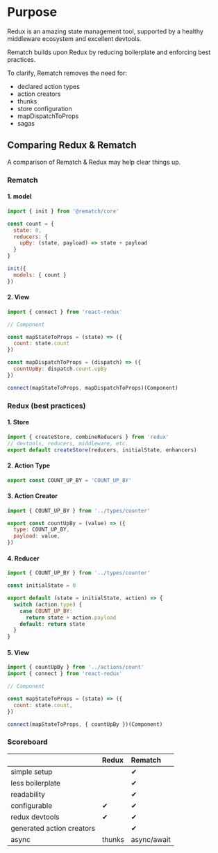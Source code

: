 # Purpose

Redux is an amazing state management tool, supported by a healthy middleware ecosystem and excellent devtools.

Rematch builds upon Redux by reducing boilerplate and enforcing best practices.

To clarify, Rematch removes the need for:

* declared action types
* action creators
* thunks
* store configuration
* mapDispatchToProps
* sagas

## Comparing Redux & Rematch

A comparison of Rematch & Redux may help clear things up.

### Rematch

#### 1. model

```javascript
import { init } from '@rematch/core'

const count = {
  state: 0,
  reducers: {
    upBy: (state, payload) => state + payload
  }
}

init({
  models: { count }
})
```

#### 2. View

```javascript
import { connect } from 'react-redux'

// Component

const mapStateToProps = (state) => ({
  count: state.count
})

const mapDispatchToProps = (dispatch) => ({
  countUpBy: dispatch.count.upBy
})

connect(mapStateToProps, mapDispatchToProps)(Component)
```

### Redux \(best practices\)

#### 1. Store

```javascript
import { createStore, combineReducers } from 'redux'
// devtools, reducers, middleware, etc.
export default createStore(reducers, initialState, enhancers)
```

#### 2. Action Type

```javascript
export const COUNT_UP_BY = 'COUNT_UP_BY'
```

#### 3. Action Creator

```javascript
import { COUNT_UP_BY } from '../types/counter'

export const countUpBy = (value) => ({
  type: COUNT_UP_BY,
  payload: value,
})
```

#### 4. Reducer

```javascript
import { COUNT_UP_BY } from '../types/counter'

const initialState = 0

export default (state = initialState, action) => {
  switch (action.type) {
    case COUNT_UP_BY:
      return state + action.payload
    default: return state
  }
}
```

#### 5. View

```javascript
import { countUpBy } from '../actions/count'
import { connect } from 'react-redux'

// Component

const mapStateToProps = (state) => ({
  count: state.count,
})

connect(mapStateToProps, { countUpBy })(Component)
```

### Scoreboard

|  | Redux | Rematch |
| :--- | :--- | :--- |
| simple setup ‎ |  | ‎✔ |
| less boilerplate |  | ‎✔ |
| readability |  | ‎✔ |
| configurable | ‎✔ | ‎✔ |
| redux devtools | ‎✔ | ‎✔ |
| generated action creators | ‎ | ‎✔ |
| async | thunks | ‎async/await |

